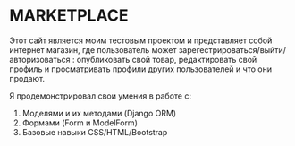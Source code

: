 # MARKETPLACE

Этот сайт является моим тестовым проектом и представляет собой интернет магазин, где пользователь может зарегестрироваться/выйти/авторизоваться :
опубликовать свой товар, редактировать свой профиль и просматривать профили других пользователей и что они продают. 

Я продемонстрировал свои умения в работе с:

1) Моделями и их методами (Django ORM)
2) Формами (Form и ModelForm)
3) Базовые навыки CSS/HTML/Bootstrap
